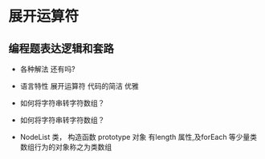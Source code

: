 # 展开运算符
## 编程题表达逻辑和套路
  - 各种解法
    还有吗?
  - 语言特性
    展开运算符 代码的简洁 优雅
- 如何将字符串转字符数组？

- 如何将字符串转字符数组？

- NodeList 类， 构造函数 prototype 对象
  有length 属性,及forEach 等少量类数组行为的对象称之为类数组